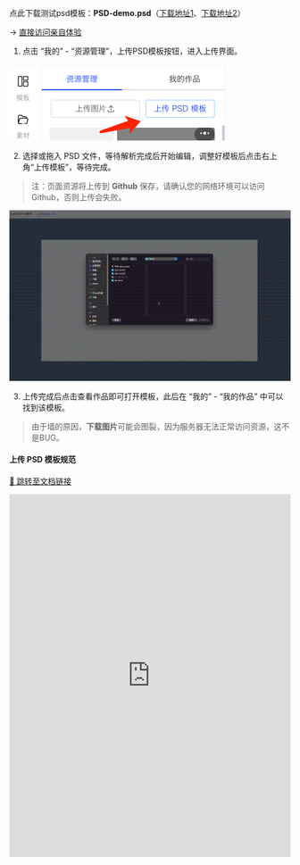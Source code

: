 
点此下载测试psd模板：**PSD-demo.psd**（[下载地址1](/PSD-demo.psd)、[下载地址2](https://fastly.jsdelivr.net/gh/palxiao/xp-docs@main/docs/PSD-demo.psd)）

-> [直接访问亲自体验](https://design.palxp.com/psd)

1. 点击 “我的” - “资源管理”，上传PSD模板按钮，进入上传界面。

![](../images/2023-7-16-1689515020743.png)

2. 选择或拖入 PSD 文件，等待解析完成后开始编辑，调整好模板后点击右上角“上传模板”，等待完成。

> 注：页面资源将上传到 **Github** 保存，请确认您的网络环境可以访问 Github，否则上传会失败。

![](../images/2023-7-16-1689516051326.gif)

3. 上传完成后点击查看作品即可打开模板，此后在 “我的” - “我的作品” 中可以找到该模板。

> 由于墙的原因，**下载图片**可能会图裂，因为服务器无法正常访问资源，这不是BUG。

#### 上传 PSD 模板规范

[🔗 跳转至文档链接](https://www.kdocs.cn/l/clmBsIkhve8d)

<iframe height=650 width=100% src="https://www.kdocs.cn/l/clmBsIkhve8d" frameborder=0 allowfullscreen />